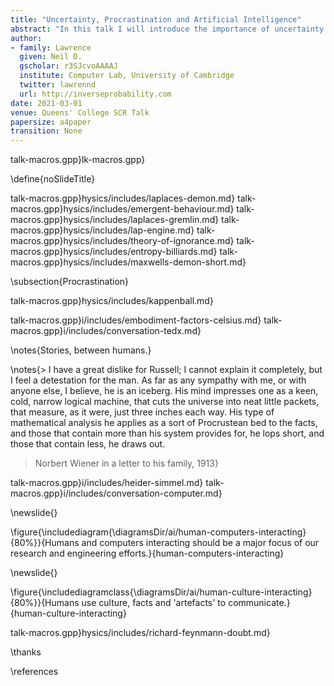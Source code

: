 ```yaml
---
title: "Uncertainty, Procrastination and Artificial Intelligence"
abstract: "In this talk I will introduce the importance of uncertainty in decision making and describe how it provides a mathematical justification for procrastination through the game of Kappenball."
author:
- family: Lawrence
  given: Neil D.
  gscholar: r3SJcvoAAAAJ
  institute: Computer Lab, University of Cambridge
  twitter: lawrennd
  url: http://inverseprobability.com
date: 2021-03-01
venue: Queens' College SCR Talk
papersize: a4paper
transition: None
---
```


talk-macros.gpp}lk-macros.gpp}

\define{noSlideTitle}

talk-macros.gpp}hysics/includes/laplaces-demon.md}
talk-macros.gpp}hysics/includes/emergent-behaviour.md}
talk-macros.gpp}hysics/includes/laplaces-gremlin.md}
talk-macros.gpp}hysics/includes/lap-engine.md}
talk-macros.gpp}hysics/includes/theory-of-ignorance.md}
talk-macros.gpp}hysics/includes/entropy-billiards.md}
talk-macros.gpp}hysics/includes/maxwells-demon-short.md}

\subsection{Procrastination}

talk-macros.gpp}hysics/includes/kappenball.md}

talk-macros.gpp}i/includes/embodiment-factors-celsius.md}
talk-macros.gpp}i/includes/conversation-tedx.md}

\notes{Stories, between humans.}

\notes{> I have a great dislike for Russell; I cannot explain it completely, but I feel a detestation for the man. As far as any sympathy with me, or with anyone else, I believe, he is an iceberg. His mind impresses one as a keen, cold, narrow logical machine, that cuts the universe into neat little packets, that measure, as it were, just three inches each way. His type of mathematical analysis he applies as a sort of Procrustean bed to the facts, and those that contain more than his system provides for, he lops short, and those that contain less, he draws out.
>
> Norbert Wiener in a letter to his family, 1913}

talk-macros.gpp}i/includes/heider-simmel.md}
talk-macros.gpp}i/includes/conversation-computer.md}

\newslide{}

\figure{\includediagram{\diagramsDir/ai/human-computers-interacting}{80%}}{Humans and computers interacting should be a major focus of our research and engineering efforts.}{human-computers-interacting}

\newslide{}

\figure{\includediagramclass{\diagramsDir/ai/human-culture-interacting}{80%}}{Humans use culture, facts and 'artefacts' to communicate.}{human-culture-interacting}


talk-macros.gpp}hysics/includes/richard-feynmann-doubt.md}

\thanks

\references


